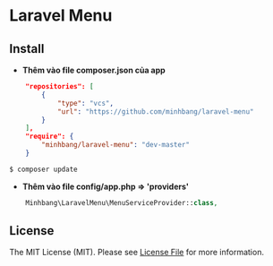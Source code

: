 # Laravel Menu

## Install

* **Thêm vào file composer.json của app**
```json
	"repositories": [
        {
            "type": "vcs",
            "url": "https://github.com/minhbang/laravel-menu"
        }
    ],
    "require": {
        "minhbang/laravel-menu": "dev-master"
    }
```
``` bash
$ composer update
```

* **Thêm vào file config/app.php => 'providers'**
```php
	Minhbang\LaravelMenu\MenuServiceProvider::class,
```

## License

The MIT License (MIT). Please see [License File](LICENSE.md) for more information.
